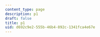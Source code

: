 ```yaml
---
content_type: page
description: p1
draft: false
title: p1
uid: d692c9e2-555b-46b4-892c-1341fca4e67e
---
```

